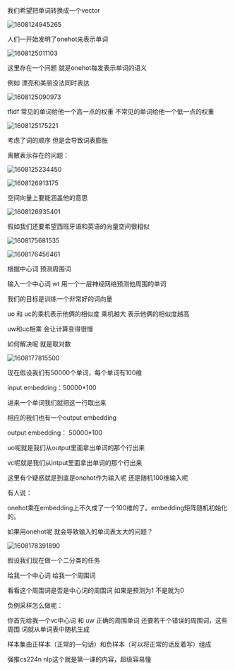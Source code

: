 我们希望把单词转换成一个vector

![1608124945265](E:\笔记\机器学习\词向量\1608124945265.png)

人们一开始发明了onehot来表示单词

![1608125011103](E:\笔记\机器学习\词向量\1608125011103.png)

这里存在一个问题 就是onehot每发表示单词的语义

例如 漂亮和美丽没法同时表达



![1608125090973](E:\笔记\机器学习\词向量\1608125090973.png)

tfidf 常见的单词给他一个高一点的权重 不常见的单词给他一个低一点的权重

![1608125175221](E:\笔记\机器学习\词向量\1608125175221.png)

考虑了词的顺序 但是会导致词表膨胀

离散表示存在的问题：

![1608125234450](E:\笔记\机器学习\词向量\1608125234450.png)

![1608126913175](E:\笔记\机器学习\词向量\1608126913175.png)

空间向量上要能涵盖他的意思

![1608126935401](E:\笔记\机器学习\词向量\1608126935401.png)

假如我们还要希望西班牙语和英语的向量空间很相似

![1608175681535](E:\笔记\机器学习\词向量\1608175681535.png)

![1608176456461](E:\笔记\机器学习\词向量\1608176456461.png)

根据中心词 预测周围词

输入一个中心词 wt 用一个一层神经网络预测他周围的单词

我们的目标是训练一个非常好的词向量

uo 和 uc的乘机表示他俩的相似度  乘机越大 表示他俩的相似度越高

uw和uc相乘 会让计算变得很慢 

如何解决呢 就是取对数

![1608177815500](E:\笔记\机器学习\词向量\1608177815500.png)

现在假设我们有50000个单词，每个单词有100维 

input embedding：50000*100

进来一个单词我们就把这一行取出来

相应的我们也有一个output embedding

output embedding： 50000*100

uo呢就是我们从output里面拿出单词的那个行出来

vc呢就是我们从intput里面拿出单词的那个行出来

这里有个疑惑就是到底是onehot作为输入呢 还是随机100维输入呢

有人说：

onehot乘在embedding上不久成了一个100维的了。embedding矩阵随机初始化的。

如果用onehot呢 就会导致输入的单词表太大的问题？

![1608178391890](E:\笔记\机器学习\词向量\1608178391890.png)

假设我们现在做一个二分类的任务

给我一个中心词 给我一个周围词

看看这个周围词是否是中心词的周围词 如果是预测为1 不是就为0

负例采样怎么做呢：

你首先给我一个vc中心词 和 uw 正确的周围单词 还要若干个错误的周围词，这些周围 词就从单词表中随机生成

样本集由正样本（正常的一句话）和负样本（可以将正常的话反着写）组成

强推cs224n nlp这个就是第一课的内容，超级容易懂

